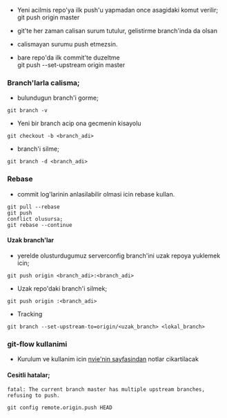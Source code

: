 * Yeni acilmis repo'ya ilk push'u yapmadan once asagidaki komut verilir;  
git push origin master  

* git'te her zaman calisan surum tutulur, gelistirme branch'inda da olsan  
* calismayan surumu push etmezsin.  

* bare repo'da ilk commit'te duzeltme  
git push --set-upstream origin master  

### Branch'larla calisma;
* bulundugun branch'i gorme;
```
git branch -v
```
* Yeni bir branch acip ona gecmenin kisayolu
```
git checkout -b <branch_adi>
```
* branch'i silme;
```
git branch -d <branch_adi>
```
### Rebase

* commit log'larinin anlasilabilir olmasi icin rebase kullan.
```
git pull --rebase  
git push  
conflict olusursa;  
git rebase --continue  
```
#### Uzak branch'lar
* yerelde olusturdugumuz serverconfig branch'ini uzak repoya yuklemek icin;
```
git push origin <branch_adi>:<branch_adi>
```
* Uzak repo'daki branch'i silmek;
```
git push origin :<branch_adi>
```

* Tracking
```
git branch --set-upstream-to=origin/<uzak_branch> <lokal_branch>
```

### git-flow kullanimi
* Kurulum ve kullanim icin [nvie'nin
sayfasindan](https://github.com/nvie/gitflow) notlar cikartilacak

#### Cesitli hatalar;
`fatal: The current branch master has multiple upstream branches, refusing to
push.`  
```
git config remote.origin.push HEAD  

```

